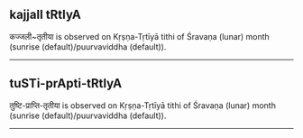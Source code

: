 ## kajjalI tRtIyA

कज्जली~तृतीया is observed on Kṛṣṇa-Tṛtīyā tithi of Śravaṇa (lunar) month (sunrise (default)/puurvaviddha (default)).


---
## tuSTi-prApti-tRtIyA

तुष्टि-प्राप्ति-तृतीया is observed on Kṛṣṇa-Tṛtīyā tithi of Śravaṇa (lunar) month (sunrise (default)/puurvaviddha (default)).


---
